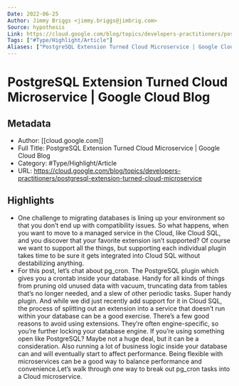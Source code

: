 ```yaml
---
Date: 2022-06-25
Author: Jimmy Briggs <jimmy.briggs@jimbrig.com>
Source: hypothesis
Link: https://cloud.google.com/blog/topics/developers-practitioners/postgresql-extension-turned-cloud-microservice
Tags: ["#Type/Highlight/Article"]
Aliases: ["PostgreSQL Extension Turned Cloud Microservice | Google Cloud Blog", "PostgreSQL Extension Turned Cloud Microservice | Google Cloud Blog"]
---
```

# PostgreSQL Extension Turned Cloud Microservice | Google Cloud Blog

## Metadata
- Author: [[cloud.google.com]]
- Full Title: PostgreSQL Extension Turned Cloud Microservice | Google Cloud Blog
- Category: #Type/Highlight/Article
- URL: https://cloud.google.com/blog/topics/developers-practitioners/postgresql-extension-turned-cloud-microservice

## Highlights
- One challenge to migrating databases is lining up your environment so that you don’t end up with compatibility issues. So what happens, when you want to move to a managed service in the Cloud, like Cloud SQL, and you discover that your favorite extension isn’t supported? Of course we want to support all the things, but supporting each individual plugin takes time to be sure it gets integrated into Cloud SQL without destabilizing anything.
- For this post, let’s chat about pg_cron. The PostgreSQL plugin which gives you a crontab inside your database. Handy for all kinds of things from pruning old unused data with vacuum, truncating data from tables that’s no longer needed, and a slew of other periodic tasks. Super handy plugin. And while we did just recently add support for it in Cloud SQL, the process of splitting out an extension into a service that doesn’t run within your database can be a good exercise. There’s a few good reasons to avoid using extensions. They’re often engine-specific, so you’re further locking your database engine. If you’re using something open like PostgreSQL? Maybe not a huge deal, but it can be a consideration. Also running a lot of business logic inside your database can and will eventually start to affect performance. Being flexible with microservices can be a good way to balance performance and convenience.Let’s walk through one way to break out pg_cron tasks into a Cloud microservice.
